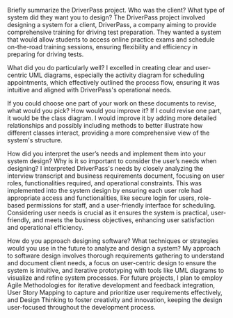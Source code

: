 Briefly summarize the DriverPass project. Who was the client? What type of system did they want you to design?
The DriverPass project involved designing a system for a client, DriverPass, a company aiming to provide comprehensive training for driving test preparation. They wanted a system that would allow students to access online practice exams and schedule on-the-road training sessions, ensuring flexibility and efficiency in preparing for driving tests.

What did you do particularly well?
I excelled in creating clear and user-centric UML diagrams, especially the activity diagram for scheduling appointments, which effectively outlined the process flow, ensuring it was intuitive and aligned with DriverPass's operational needs.

If you could choose one part of your work on these documents to revise, what would you pick? How would you improve it?
If I could revise one part, it would be the class diagram. I would improve it by adding more detailed relationships and possibly including methods to better illustrate how different classes interact, providing a more comprehensive view of the system's structure.

How did you interpret the user’s needs and implement them into your system design? Why is it so important to consider the user’s needs when designing?
I interpreted DriverPass's needs by closely analyzing the interview transcript and business requirements document, focusing on user roles, functionalities required, and operational constraints. This was implemented into the system design by ensuring each user role had appropriate access and functionalities, like secure login for users, role-based permissions for staff, and a user-friendly interface for scheduling. Considering user needs is crucial as it ensures the system is practical, user-friendly, and meets the business objectives, enhancing user satisfaction and operational efficiency.

How do you approach designing software? What techniques or strategies would you use in the future to analyze and design a system?
My approach to software design involves thorough requirements gathering to understand and document client needs, a focus on user-centric design to ensure the system is intuitive, and iterative prototyping with tools like UML diagrams to visualize and refine system processes. For future projects, I plan to employ Agile Methodologies for iterative development and feedback integration, User Story Mapping to capture and prioritize user requirements effectively, and Design Thinking to foster creativity and innovation, keeping the design user-focused throughout the development process.
